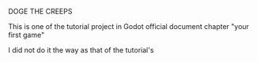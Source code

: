 DOGE THE CREEPS

This is one of the tutorial project in Godot official document chapter "your first game"

I did not do it the way as that of the tutorial's

